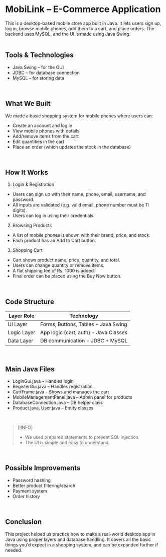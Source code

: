 # MobiLink – E-Commerce Application
This is a desktop-based mobile store app built in Java. It lets users sign up, log in, browse mobile phones, add them to a cart, and place orders. The backend uses MySQL, and the UI is made using Java Swing.
<br>
<br>

## Tools & Technologies
* Java Swing – for the GUI
* JDBC – for database connection
* MySQL – for storing data
<br>

## What We Built
We made a basic shopping system for mobile phones where users can:
* Create an account and log in
* View mobile phones with details
* Add/remove items from the cart
* Edit quantities in the cart
* Place an order (which updates the stock in the database)
<br>


## How It Works
1. Login & Registration
* Users can sign up with their name, phone, email, username, and password.
* All inputs are validated (e.g. valid email, phone number must be 11 digits).
* Users can log in using their credentials.

2. Browsing Products
* A list of mobile phones is shown with their brand, price, and stock.
* Each product has an Add to Cart button.

3. Shopping Cart
* Cart shows product name, price, quantity, and total.
* Users can change quantity or remove items.
* A flat shipping fee of Rs. 1000 is added.
* Final order can be placed using the Buy Now button.

<br>

## Code Structure
| Layer Role   | Technology                                 |
|--------------|--------------------------------------------|
| UI Layer     | Forms, Buttons, Tables - Java Swing        |
| Logic Layer  | App logic (cart, auth) - Java Classes      |
| Data Layer   | DB communication - JDBC + MySQL            |
<br>

## Main Java Files
* LoginGui.java – Handles login
* RegisterGui.java – Handles registration
* CartFrame.java – Shows and manages the cart
* MobileManagementPanel.java – Admin panel for products
* DatabaseConnection.java – DB helper class
* Product.java, User.java – Entity classes
<br>


> [!INFO]
> * We used prepared statements to prevent SQL injection.
> * The UI is simple and easy to understand.
<br>


## Possible Improvements
* Password hashing
* Better product filtering/search
* Payment system
* Order history
<br>

## Conclusion 
This project helped us practice how to make a real-world desktop app in Java using proper layers and database handling. It covers all the basic things you'd expect in a shopping system, and can be expanded further if needed.
